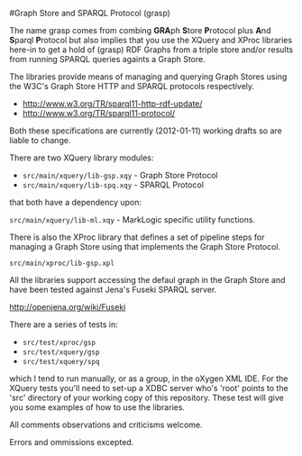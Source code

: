 #Graph Store and SPARQL Protocol (grasp)

The name grasp comes from combing **GRA**ph **S**tore **P**rotocol plus **A**nd **S**parql **P**rotocol 
but also implies that you use the XQuery and XProc libraries here-in to get a 
hold of (grasp) RDF Graphs from a triple store and/or results from running 
SPARQL queries againts a Graph Store.

The libraries provide means of managing and querying Graph Stores using the 
W3C's Graph Store HTTP and SPARQL protocols respectively.

* http://www.w3.org/TR/sparql11-http-rdf-update/
* http://www.w3.org/TR/sparql11-protocol/

Both these specifications are currently (2012-01-11) working drafts so are 
liable to change.


There are two XQuery library modules:

* `src/main/xquery/lib-gsp.xqy` - Graph Store Protocol 
* `src/main/xquery/lib-spq.xqy` - SPARQL Protocol

that both have a dependency upon:

`src/main/xquery/lib-ml.xqy` - MarkLogic specific utility functions.


There is also the XProc library that defines a set of pipeline steps for 
managing a Graph Store using that implements the Graph Store Protocol.

`src/main/xproc/lib-gsp.xpl`


All the libraries support accessing the defaul graph in the Graph Store and 
have been tested against Jena's Fuseki SPARQL server.

http://openjena.org/wiki/Fuseki


There are a series of tests in:

* `src/test/xproc/gsp`
* `src/test/xquery/gsp`
* `src/test/xquery/spq`

which I tend to run manually, or as a group, in the oXygen XML IDE. For the 
XQuery tests you'll need to set-up a XDBC server who's 'root' points to the 
'src' directory of your working copy of this repository. These test will give 
you some examples of how to use the libraries.


All comments observations and criticisms welcome.

Errors and ommissions excepted.